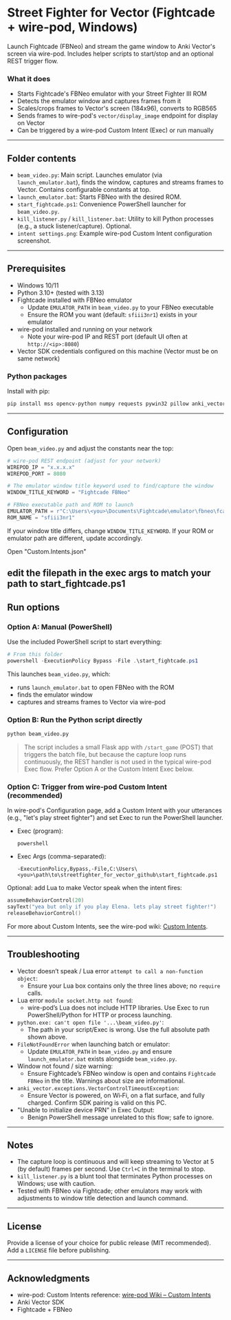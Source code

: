 # Street Fighter for Vector (Fightcade + wire-pod, Windows)

Launch Fightcade (FBNeo) and stream the game window to Anki Vector's screen via wire-pod. Includes helper scripts to start/stop and an optional REST trigger flow.

### What it does
- Starts Fightcade's FBNeo emulator with your Street Fighter III ROM
- Detects the emulator window and captures frames from it
- Scales/crops frames to Vector's screen (184x96), converts to RGB565
- Sends frames to wire-pod's `vector/display_image` endpoint for display on Vector
- Can be triggered by a wire-pod Custom Intent (Exec) or run manually


---

## Folder contents

- `beam_video.py`: Main script. Launches emulator (via `launch_emulator.bat`), finds the window, captures and streams frames to Vector. Contains configurable constants at top.
- `launch_emulator.bat`: Starts FBNeo with the desired ROM.
- `start_fightcade.ps1`: Convenience PowerShell launcher for `beam_video.py`.
- `kill_listener.py` / `kill_listener.bat`: Utility to kill Python processes (e.g., a stuck listener/capture). Optional.
- `intent settings.png`: Example wire-pod Custom Intent configuration screenshot.

---

## Prerequisites

- Windows 10/11
- Python 3.10+ (tested with 3.13)
- Fightcade installed with FBNeo emulator
  - Update `EMULATOR_PATH` in `beam_video.py` to your FBNeo executable
  - Ensure the ROM you want (default: `sfiii3nr1`) exists in your emulator
- wire-pod installed and running on your network
  - Note your wire-pod IP and REST port (default UI often at `http://<ip>:8080`)
- Vector SDK credentials configured on this machine (Vector must be on same network)

### Python packages
Install with pip:

```bash
pip install mss opencv-python numpy requests pywin32 pillow anki_vector flask
```

---

## Configuration
Open `beam_video.py` and adjust the constants near the top:

```python
# wire-pod REST endpoint (adjust for your network)
WIREPOD_IP = "x.x.x.x"
WIREPOD_PORT = 8080

# The emulator window title keyword used to find/capture the window
WINDOW_TITLE_KEYWORD = "Fightcade FBNeo"

# FBNeo executable path and ROM to launch
EMULATOR_PATH = r"C:\Users\<you>\Documents\Fightcade\emulator\fbneo\fcadefbneo.exe"
ROM_NAME = "sfiii3nr1"
```

If your window title differs, change `WINDOW_TITLE_KEYWORD`. If your ROM or emulator path are different, update accordingly.

Open "Custom.Intents.json"  

edit the filepath in the exec args to match your path to start_fightcade.ps1 
---

## Run options

### Option A: Manual (PowerShell)
Use the included PowerShell script to start everything:

```powershell
# From this folder
powershell -ExecutionPolicy Bypass -File .\start_fightcade.ps1
```

This launches `beam_video.py`, which:
- runs `launch_emulator.bat` to open FBNeo with the ROM
- finds the emulator window
- captures and streams frames to Vector via wire-pod

### Option B: Run the Python script directly

```bash
python beam_video.py
```

> The script includes a small Flask app with `/start_game` (POST) that triggers the batch file, but because the capture loop runs continuously, the REST handler is not used in the typical wire-pod Exec flow. Prefer Option A or the Custom Intent Exec below.

### Option C: Trigger from wire-pod Custom Intent (recommended)

In wire-pod's Configuration page, add a Custom Intent with your utterances (e.g., "let's play street fighter") and set Exec to run the PowerShell launcher.

- Exec (program):
  ```
  powershell
  ```
- Exec Args (comma-separated):
  ```
  -ExecutionPolicy,Bypass,-File,C:\Users\<you>\path\to\streetfighter_for_vector_github\start_fightcade.ps1
  ```

Optional: add Lua to make Vector speak when the intent fires:

```lua
assumeBehaviorControl(20)
sayText("yea but only if you play Elena. lets play street fighter!")
releaseBehaviorControl()
```

For more about Custom Intents, see the wire-pod wiki: [Custom Intents](https://github.com/kercre123/wire-pod/wiki/Custom-Intents).

---

## Troubleshooting

- Vector doesn’t speak / Lua error `attempt to call a non-function object`:
  - Ensure your Lua box contains only the three lines above; no `require` calls.
- Lua error `module socket.http not found`:
  - wire-pod’s Lua does not include HTTP libraries. Use Exec to run PowerShell/Python for HTTP or process launching.
- `python.exe: can't open file '...\beam_video.py'`:
  - The path in your script/Exec is wrong. Use the full absolute path shown above.
- `FileNotFoundError` when launching batch or emulator:
  - Update `EMULATOR_PATH` in `beam_video.py` and ensure `launch_emulator.bat` exists alongside `beam_video.py`.
- Window not found / size warning:
  - Ensure Fightcade’s FBNeo window is open and contains `Fightcade FBNeo` in the title. Warnings about size are informational.
- `anki_vector.exceptions.VectorControlTimeoutException`:
  - Ensure Vector is powered, on Wi‑Fi, on a flat surface, and fully charged. Confirm SDK pairing is valid on this PC.
- "Unable to initialize device PRN" in Exec Output:
  - Benign PowerShell message unrelated to this flow; safe to ignore.

---

## Notes
- The capture loop is continuous and will keep streaming to Vector at 5 (by default) frames per second. Use `Ctrl+C` in the terminal to stop.
- `kill_listener.py` is a blunt tool that terminates Python processes on Windows; use with caution.
- Tested with FBNeo via Fightcade; other emulators may work with adjustments to window title detection and launch command.

---

## License
Provide a license of your choice for public release (MIT recommended). Add a `LICENSE` file before publishing.

---

## Acknowledgments
- wire-pod: Custom Intents reference: [wire-pod Wiki – Custom Intents](https://github.com/kercre123/wire-pod/wiki/Custom-Intents)
- Anki Vector SDK
- Fightcade + FBNeo




